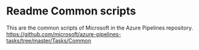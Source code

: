 # Readme Common scripts

This are the common scripts of Microsoft in the Azure Pipelines repository.
https://github.com/microsoft/azure-pipelines-tasks/tree/master/Tasks/Common